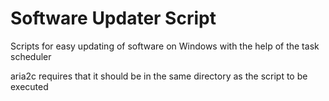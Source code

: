 # Software Updater Script
Scripts for easy updating of software on Windows with the help of the task scheduler

aria2c requires that it should be in the same directory as the script to be executed
